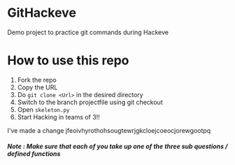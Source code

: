 # GitHackeve
Demo project to practice git commands during Hackeve

# How to use this repo
1. Fork the repo
2. Copy the URL 
2. Do ```git clone <Url>``` in the desired directory
3. Switch to the branch projectfile using git checkout <branch name>
4. Open ```skeleton.py```
5. Start Hacking in teams of 3!!

I've made a change
jfeoivhyrothohsougtewrjgkcloejcoeocjorewgootpq

#####  Note : Make sure that each of you take up one of the three sub questions / defined functions

